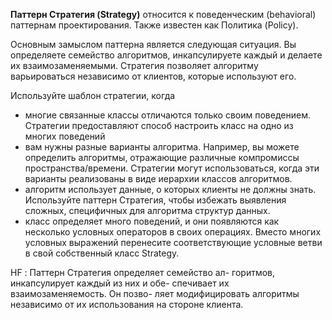 **Паттерн Стратегия (Strategy)** относится к поведенческим (behavioral) паттернам проектирования. Также известен как Политика (Policy).

Основным замыслом паттерна является следующая ситуация. Вы определяете семейство алгоритмов, инкапсулируете каждый и делаете их взаимозаменяемыми. Стратегия позволяет алгоритму варьироваться независимо от клиентов, которые используют его.

Используйте шаблон стратегии, когда

- многие связанные классы отличаются только своим поведением. Стратегии предоставляют способ настроить класс на одно из многих поведений
- вам нужны разные варианты алгоритма. Например, вы можете определить алгоритмы, отражающие различные компромиссы пространства/времени. Стратегии могут использоваться, когда эти варианты реализованы в виде иерархии классов алгоритмов.
- алгоритм использует данные, о которых клиенты не должны знать. Используйте паттерн Стратегия, чтобы избежать выявления сложных, специфичных для алгоритма структур данных.
- класс определяет много поведений, и они появляются как несколько условных операторов в своих операциях. Вместо многих условных выражений перенесите соответствующие условные ветви в свой собственный класс Strategy.

HF :  Паттерн Стратегия определяет семейство ал-
горитмов, инкапсулирует каждый из них и обе-
спечивает их взаимозаменяемость. Он позво-
ляет модифицировать алгоритмы независимо
от их использования на стороне клиента.
